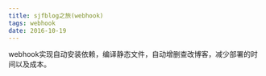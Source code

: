 ```yaml
---
title: sjfblog之旅(webhook)
tags: webhook
date: 2016-10-19
---
```

webhook实现自动安装依赖，编译静态文件，自动增删查改博客，减少部署的时间以及成本。